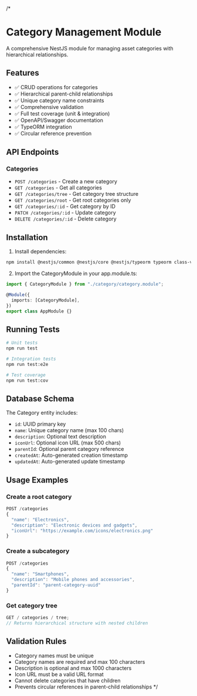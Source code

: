 /\*

# Category Management Module

A comprehensive NestJS module for managing asset categories with hierarchical relationships.

## Features

- ✅ CRUD operations for categories
- ✅ Hierarchical parent-child relationships
- ✅ Unique category name constraints
- ✅ Comprehensive validation
- ✅ Full test coverage (unit & integration)
- ✅ OpenAPI/Swagger documentation
- ✅ TypeORM integration
- ✅ Circular reference prevention

## API Endpoints

### Categories

- `POST /categories` - Create a new category
- `GET /categories` - Get all categories
- `GET /categories/tree` - Get category tree structure
- `GET /categories/root` - Get root categories only
- `GET /categories/:id` - Get category by ID
- `PATCH /categories/:id` - Update category
- `DELETE /categories/:id` - Delete category

## Installation

1. Install dependencies:

```bash
npm install @nestjs/common @nestjs/core @nestjs/typeorm typeorm class-validator class-transformer
```

2. Import the CategoryModule in your app.module.ts:

```typescript
import { CategoryModule } from "./category/category.module";

@Module({
  imports: [CategoryModule],
})
export class AppModule {}
```

## Running Tests

```bash
# Unit tests
npm run test

# Integration tests
npm run test:e2e

# Test coverage
npm run test:cov
```

## Database Schema

The Category entity includes:

- `id`: UUID primary key
- `name`: Unique category name (max 100 chars)
- `description`: Optional text description
- `iconUrl`: Optional icon URL (max 500 chars)
- `parentId`: Optional parent category reference
- `createdAt`: Auto-generated creation timestamp
- `updatedAt`: Auto-generated update timestamp

## Usage Examples

### Create a root category

```typescript
POST /categories
{
  "name": "Electronics",
  "description": "Electronic devices and gadgets",
  "iconUrl": "https://example.com/icons/electronics.png"
}
```

### Create a subcategory

```typescript
POST /categories
{
  "name": "Smartphones",
  "description": "Mobile phones and accessories",
  "parentId": "parent-category-uuid"
}
```

### Get category tree

```typescript
GET / categories / tree;
// Returns hierarchical structure with nested children
```

## Validation Rules

- Category names must be unique
- Category names are required and max 100 characters
- Description is optional and max 1000 characters
- Icon URL must be a valid URL format
- Cannot delete categories that have children
- Prevents circular references in parent-child relationships
  \*/
